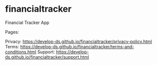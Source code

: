 # financialtracker
Financial Tracker App

Pages:

Privacy: https://develop-ds.github.io/financialtracker/privacy-policy.html
Terms: https://develop-ds.github.io/financialtracker/terms-and-conditions.html
Support: https://develop-ds.github.io/financialtracker/support.html
